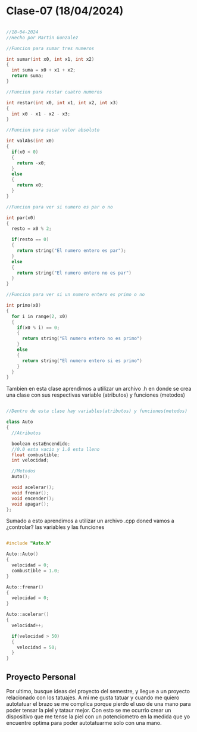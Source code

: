 # Clase-07 (18/04/2024)

```cpp

//18-04-2024
//Hecho por Martin Gonzalez

//Funcion para sumar tres numeros

int sumar(int x0, int x1, int x2)
{
  int suma = x0 + x1 + x2;
  return suma;
}

//Funcion para restar cuatro numeros

int restar(int x0, int x1, int x2, int x3)
{
  int x0 - x1 - x2 - x3;
}

//Funcion para sacar valor absoluto 

int valAbs(int x0)
{
  if(x0 < 0)
  {
    return -x0;
  }
  else
  {
    return x0;
  }
}

//Funcion para ver si numero es par o no

int par(x0)
{
  resto = x0 % 2;

  if(resto == 0)
  {
    return string("El numero entero es par");
  }
  else 
  {
    return string("El numero entero no es par")
  }
}

//Funcion para ver si un numero entero es primo o no

int primo(x0)
{
  for i in range(2, x0)
  {
    if(x0 % i) == 0;
    {
      return string("El numero entero no es primo")
    }
    else
    {
      return string("El numero entero si es primo")
    }
  }
}

```

Tambien en esta clase aprendimos a utilizar un archivo .h en donde se crea una clase con sus respectivas variable (atributos) y funciones (metodos)

```cpp

//Dentro de esta clase hay variables(atributos) y funciones(metodos)

class Auto 
{
  //Atributos

  boolean estaEncendido;
  //0.0 esta vacio y 1.0 esta lleno
  float combustible;
  int velocidad;

  //Metodos
  Auto();

  void acelerar();
  void frenar();
  void encender();
  void apagar();
};

```


Sumado a esto aprendimos a utilizar un archivo .cpp doned vamos a ¿controlar? las variables y las funciones

```cpp

#include "Auto.h"

Auto::Auto()
{
  velocidad = 0;
  combustible = 1.0;
}

Auto::frenar()
{
  velocidad = 0;
}

Auto::acelerar()
{
  velocidad++;

  if(velocidad > 50)
  {
    velocidad = 50;
  }
}

```

## Proyecto Personal

Por ultimo, busque ideas del proyecto del semestre, y llegue a un proyecto relacionado con los tatuajes. A mi me gusta tatuar y cuando me quiero autotatuar el brazo se me complica porque pierdo el uso de una mano para poder tensar la piel y tataur mejor. Con esto se me ocurrio crear un dispositivo que me tense la piel con un potenciometro en la medida que yo encuentre optima para poder autotatuarme solo con una mano.


